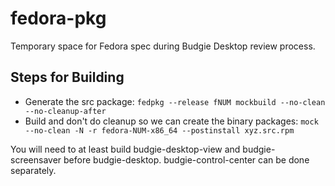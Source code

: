 # fedora-pkg

Temporary space for Fedora spec during Budgie Desktop review process.

## Steps for Building

- Generate the src package: `fedpkg --release fNUM mockbuild --no-clean --no-cleanup-after`
- Build and don't do cleanup so we can create the binary packages:  `mock --no-clean -N -r fedora-NUM-x86_64 --postinstall xyz.src.rpm`

You will need to at least build budgie-desktop-view and budgie-screensaver before budgie-desktop. budgie-control-center can be done separately.
